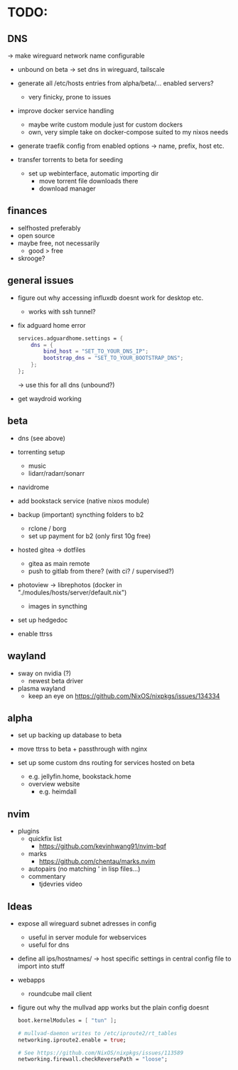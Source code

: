 # TODO:

## DNS


-> make wireguard network name configurable

- unbound on beta -> set dns in wireguard, tailscale

- generate all /etc/hosts entries from alpha/beta/... enabled servers?
    - very finicky, prone to issues

- improve docker service handling
    - maybe write custom module just for custom dockers
    - own, very simple take on docker-compose suited to my nixos needs

- generate traefik config from enabled options -> name, prefix, host etc.

- transfer torrents to beta for seeding
    - set up webinterface, automatic importing dir
        - move torrent file downloads there
        - download manager

## finances

- selfhosted preferably
- open source
- maybe free, not necessarily
    - good > free
- skrooge?

## general issues

- figure out why accessing influxdb doesnt work for desktop etc.
    - works with ssh tunnel?

- fix adguard home error

    ```nix
    services.adguardhome.settings = {
        dns = {
            bind_host = "SET_TO_YOUR_DNS_IP";
            bootstrap_dns = "SET_TO_YOUR_BOOTSTRAP_DNS";
        };
    };
    ```

    -> use this for all dns (unbound?)

- get waydroid working

## beta

- dns (see above)

- torrenting setup
    - music
    - lidarr/radarr/sonarr

- navidrome

- add bookstack service (native nixos module)

- backup (important) syncthing folders to b2
    - rclone / borg
    - set up payment for b2 (only first 10g free)

- hosted gitea -> dotfiles
    - gitea as main remote
    - push to gitlab from there? (with ci? / supervised?)

- photoview -> librephotos (docker in "./modules/hosts/server/default.nix")
    - images in syncthing

- set up hedgedoc

- enable ttrss

## wayland

- sway on nvidia (?)
    - newest beta driver
- plasma wayland
    - keep an eye on https://github.com/NixOS/nixpkgs/issues/134334

## alpha

- set up backing up database to beta

- move ttrss to beta + passthrough with nginx

- set up some custom dns routing for services hosted on beta
    - e.g. jellyfin.home, bookstack.home
    - overview website
        - e.g. heimdall

## nvim

- plugins
    - quickfix list
        - https://github.com/kevinhwang91/nvim-bqf
    - marks 
        - https://github.com/chentau/marks.nvim
    - autopairs (no matching ' in lisp files...)
    - commentary
        - tjdevries video

## Ideas

- expose all wireguard subnet adresses in config
    - useful in server module for webservices
    - useful for dns 
- define all ips/hostnames/ -> host specific settings in central config file to import into stuff

- webapps
    - roundcube mail client

- figure out why the mullvad app works but the plain config doesnt
    ```nix
    boot.kernelModules = [ "tun" ];

    # mullvad-daemon writes to /etc/iproute2/rt_tables
    networking.iproute2.enable = true;

    # See https://github.com/NixOS/nixpkgs/issues/113589
    networking.firewall.checkReversePath = "loose";
    ```
